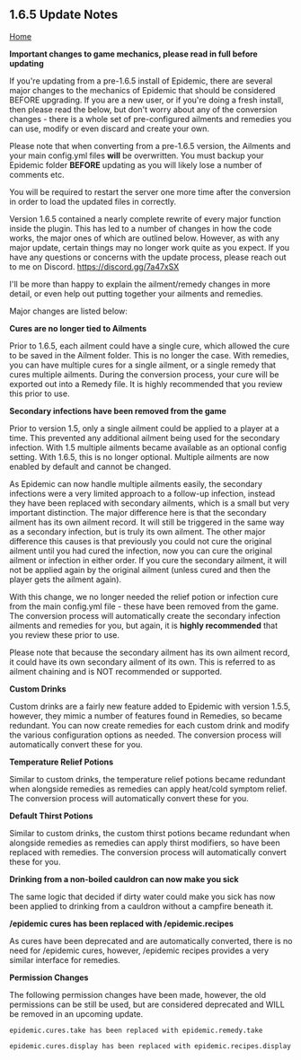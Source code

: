 
## 1.6.5 Update Notes

[Home](https://torpkev.github.io/epidemic_docs)

**Important changes to game mechanics, please read in full before updating**

If you're updating from a pre-1.6.5 install of Epidemic, there are several major changes to the mechanics of Epidemic that should be considered BEFORE upgrading. If you are a new user, or if you're doing a fresh install, then please read the below, but don't worry about any of the conversion changes - there is a whole set of pre-configured ailments and remedies you can use, modify or even discard and create your own.

Please note that when converting from a pre-1.6.5 version, the Ailments and your main config.yml files **will** be overwritten. You must backup your Epidemic folder **BEFORE** updating as you will likely lose a number of comments etc.

You will be required to restart the server one more time after the conversion in order to load the updated files in correctly.

Version 1.6.5 contained a nearly complete rewrite of every major function inside the plugin. This has led to a number of changes in how the code works, the major ones of which are outlined below. However, as with any major update, certain things may no longer work quite as you expect. If you have any questions or concerns with the update process, please reach out to me on Discord. https://discord.gg/7a47xSX

I'll be more than happy to explain the ailment/remedy changes in more detail, or even help out putting together your ailments and remedies.

Major changes are listed below:

**Cures are no longer tied to Ailments**

Prior to 1.6.5, each ailment could have a single cure, which allowed the cure to be saved in the Ailment folder. This is no longer the case. With remedies, you can have multiple cures for a single ailment, or a single remedy that cures multiple ailments. During the conversion process, your cure will be exported out into a Remedy file. It is highly recommended that you review this prior to use.

**Secondary infections have been removed from the game**

Prior to version 1.5, only a single ailment could be applied to a player at a time. This prevented any additional ailment being used for the secondary infection. With 1.5 multiple ailments became available as an optional config setting. With 1.6.5, this is no longer optional. Multiple ailments are now enabled by default and cannot be changed.

As Epidemic can now handle multiple ailments easily, the secondary infections were a very limited approach to a follow-up infection, instead they have been replaced with secondary ailments, which is a small but very important distinction. The major difference here is that the secondary ailment has its own ailment record. It will still be triggered in the same way as a secondary infection, but is truly its own ailment. The other major difference this causes is that previously you could not cure the original ailment until you had cured the infection, now you can cure the original ailment or infection in either order. If you cure the secondary ailment, it will not be applied again by the original ailment (unless cured and then the player gets the ailment again).

With this change, we no longer needed the relief potion or infection cure from the main config.yml file - these have been removed from the game. The conversion process will automatically create the secondary infection ailments and remedies for you, but again, it is **highly recommended** that you review these prior to use.

Please note that because the secondary ailment has its own ailment record, it could have its own secondary ailment of its own. This is referred to as ailment chaining and is NOT recommended or supported.

**Custom Drinks**

Custom drinks are a fairly new feature added to Epidemic with version 1.5.5, however, they mimic a number of features found in Remedies, so became redundant. You can now create remedies for each custom drink and modify the various configuration options as needed. The conversion process will automatically convert these for you.

**Temperature Relief Potions**

Similar to custom drinks, the temperature relief potions became redundant when alongside remedies as remedies can apply heat/cold symptom relief. The conversion process will automatically convert these for you.

**Default Thirst Potions**

Similar to custom drinks, the custom thirst potions became redundant when alongside remedies as remedies can apply thirst modifiers, so have been replaced with remedies. The conversion process will automatically convert these for you.

**Drinking from a non-boiled cauldron can now make you sick**

The same logic that decided if dirty water could make you sick has now been applied to drinking from a cauldron without a campfire beneath it.

**/epidemic cures has been replaced with /epidemic.recipes**

As cures have been deprecated and are automatically converted, there is no need for /epidemic cures, however, /epidemic recipes provides a very similar interface for remedies.

**Permission Changes**

The following permission changes have been made, however, the old permissions can be still be used, but are considered deprecated and WILL be removed in an upcoming update.

    epidemic.cures.take has been replaced with epidemic.remedy.take
    
    epidemic.cures.display has been replaced with epidemic.recipes.display
